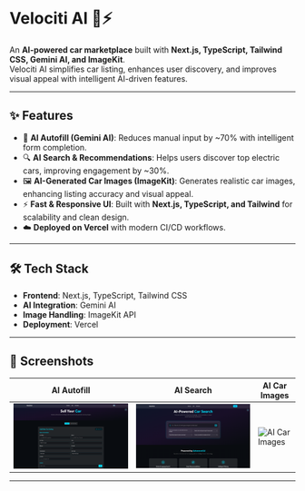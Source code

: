 # Velociti AI 🚗⚡

An **AI-powered car marketplace** built with **Next.js, TypeScript, Tailwind CSS, Gemini AI, and ImageKit**.  
Velociti AI simplifies car listing, enhances user discovery, and improves visual appeal with intelligent AI-driven features.  

---

## ✨ Features

- 🤖 **AI Autofill (Gemini AI)**: Reduces manual input by ~70% with intelligent form completion.  
- 🔍 **AI Search & Recommendations**: Helps users discover top electric cars, improving engagement by ~30%.  
- 🖼️ **AI-Generated Car Images (ImageKit)**: Generates realistic car images, enhancing listing accuracy and visual appeal.  
- ⚡ **Fast & Responsive UI**: Built with **Next.js, TypeScript, and Tailwind** for scalability and clean design.  
- ☁️ **Deployed on Vercel** with modern CI/CD workflows.  

---

## 🛠️ Tech Stack

- **Frontend**: Next.js, TypeScript, Tailwind CSS  
- **AI Integration**: Gemini AI  
- **Image Handling**: ImageKit API  
- **Deployment**: Vercel  

---

## 📸 Screenshots

| AI Autofill | AI Search | AI Car Images |
|-------------|-----------|---------------|
| ![AI Autofill](./assets/autofill.png) | ![AI Search](./assets/ai-search.png) | ![AI Car Images](./assets/ai-images.png) |

---

